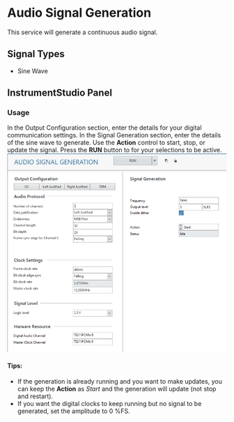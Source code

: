 # Audio Signal Generation 
This service will generate a continuous audio signal.

## Signal Types
- Sine Wave

## InstrumentStudio Panel
### Usage
In the Output Configuration section, enter the details for your digital communication settings. In the Signal Generation section, enter the details of the sine wave to generate. Use the **Action** control to start, stop, or update the signal. Press the **RUN** button to for your selections to be active.  
![InstrumentStudio panel](meas-images/audio-signal-generation.png)
#### Tips: 
- If the generation is already running and you want to make updates, you can keep the **Action** as *Start* and the generation will update (not stop and restart).
- If you want the digital clocks to keep running but no signal to be generated, set the amplitude to 0 %FS.



